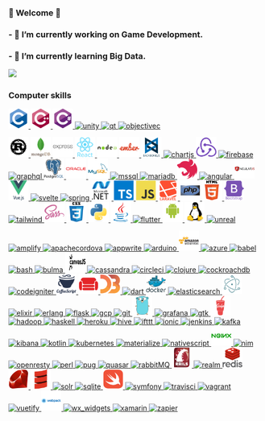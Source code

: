 ### 👋 Welcome 👋

<!--
**SoftwareArchitect9817/SoftwareArchitect9817** is a ✨ _special_ ✨ repository because its `README.md` (this file) appears on your GitHub profile.

Here are some ideas to get you started:

- 🔭 I’m currently working on Game Development.
- 🌱 I’m currently learning Big Data.
- 👯 I’m looking to collaborate on ...
- 🤔 I’m looking for help with ...
- 💬 Ask me about ...
- 📫 How to reach me: ...
- 😄 Pronouns: ...
- ⚡ Fun fact: ...
-->

### - 🔭 I’m currently working on Game Development.
### - 🌱 I’m currently learning Big Data.


<p align="left">
  <a href="https://github.com/ryo-ma/github-profile-trophy">
    <img src="https://github-profile-trophy.vercel.app/?username=vecnazmaga" />
  </a>
</p>
<h3 align="left">Computer skills</h3>
<p align="left">
  <a href="https://www.cprogramming.com/" target="_blank" rel="noreferrer"> <img
      src="https://raw.githubusercontent.com/devicons/devicon/master/icons/c/c-original.svg" alt="c" width="40"
      height="40" /> </a>
  <a href="https://www.w3schools.com/cpp/" target="_blank" rel="noreferrer"> <img
      src="https://raw.githubusercontent.com/devicons/devicon/master/icons/cplusplus/cplusplus-original.svg"
      alt="cplusplus" width="40" height="40" /> </a>
  <a href="https://www.w3schools.com/cs/" target="_blank" rel="noreferrer"> <img
      src="https://raw.githubusercontent.com/devicons/devicon/master/icons/csharp/csharp-original.svg" alt="csharp"
      width="40" height="40" /> </a>
  <a href="https://unity.com/" target="_blank" rel="noreferrer"> <img
      src="https://www.vectorlogo.zone/logos/unity3d/unity3d-icon.svg" alt="unity" width="40" height="40" /> </a>
  <a href="https://www.qt.io/" target="_blank" rel="noreferrer"> <img
      src="https://upload.wikimedia.org/wikipedia/commons/0/0b/Qt_logo_2016.svg" alt="qt" width="40" height="40" /> </a>
  <a href="https://developer.apple.com/library/archive/documentation/Cocoa/Conceptual/ProgrammingWithObjectiveC/Introduction/Introduction.html"
    target="_blank" rel="noreferrer"> <img
      src="https://www.vectorlogo.zone/logos/apple_objectivec/apple_objectivec-icon.svg" alt="objectivec" width="40"
      height="40" /> </a>

  <a href="https://www.rust-lang.org" target="_blank" rel="noreferrer"> <img
      src="https://raw.githubusercontent.com/devicons/devicon/master/icons/rust/rust-plain.svg" alt="rust" width="40"
      height="40" /> </a>
  <a href="https://www.mongodb.com/" target="_blank" rel="noreferrer"> <img
      src="https://raw.githubusercontent.com/devicons/devicon/master/icons/mongodb/mongodb-original-wordmark.svg"
      alt="mongodb" width="40" height="40" /> </a>
  <a href="https://expressjs.com" target="_blank" rel="noreferrer"> <img
      src="https://raw.githubusercontent.com/devicons/devicon/master/icons/express/express-original-wordmark.svg"
      alt="express" width="40" height="40" /> </a>
  <a href="https://reactjs.org/" target="_blank" rel="noreferrer"> <img
      src="https://raw.githubusercontent.com/devicons/devicon/master/icons/react/react-original-wordmark.svg"
      alt="react" width="40" height="40" /> </a>
  <a href="https://nodejs.org" target="_blank" rel="noreferrer"> <img
      src="https://raw.githubusercontent.com/devicons/devicon/master/icons/nodejs/nodejs-original-wordmark.svg"
      alt="nodejs" width="40" height="40" /> </a>
  <a href="https://emberjs.com/" target="_blank" rel="noreferrer"> <img
      src="https://raw.githubusercontent.com/devicons/devicon/master/icons/ember/ember-original-wordmark.svg"
      alt="ember" width="40" height="40" /> </a>
  <a href="https://backbonejs.org" target="_blank" rel="noreferrer"> <img
      src="https://raw.githubusercontent.com/devicons/devicon/master/icons/backbonejs/backbonejs-original-wordmark.svg"
      alt="backbonejs" width="40" height="40" /> </a>
  <a href="https://www.chartjs.org" target="_blank" rel="noreferrer"> <img
      src="https://www.chartjs.org/media/logo-title.svg" alt="chartjs" width="40" height="40" /> </a>
  <a href="https://redux.js.org" target="_blank" rel="noreferrer"> <img
      src="https://raw.githubusercontent.com/devicons/devicon/master/icons/redux/redux-original.svg" alt="redux"
      width="40" height="40" /> </a>
  <a href="https://firebase.google.com/" target="_blank" rel="noreferrer"> <img
      src="https://www.vectorlogo.zone/logos/firebase/firebase-icon.svg" alt="firebase" width="40" height="40" /> </a>
  <a href="https://graphql.org" target="_blank" rel="noreferrer"> <img
      src="https://www.vectorlogo.zone/logos/graphql/graphql-icon.svg" alt="graphql" width="40" height="40" /> </a>
  <a href="https://www.postgresql.org" target="_blank" rel="noreferrer"> <img
      src="https://raw.githubusercontent.com/devicons/devicon/master/icons/postgresql/postgresql-original-wordmark.svg"
      alt="postgresql" width="40" height="40" /> </a>
  <a href="https://www.oracle.com/" target="_blank" rel="noreferrer"> <img
      src="https://raw.githubusercontent.com/devicons/devicon/master/icons/oracle/oracle-original.svg" alt="oracle"
      width="40" height="40" /> </a>
  <a href="https://www.mysql.com/" target="_blank" rel="noreferrer"> <img
      src="https://raw.githubusercontent.com/devicons/devicon/master/icons/mysql/mysql-original-wordmark.svg"
      alt="mysql" width="40" height="40" /> </a>
  <a href="https://www.microsoft.com/en-us/sql-server" target="_blank" rel="noreferrer"> <img
      src="https://www.svgrepo.com/show/303229/microsoft-sql-server-logo.svg" alt="mssql" width="40" height="40" /> </a>
  <a href="https://mariadb.org/" target="_blank" rel="noreferrer"> <img
      src="https://www.vectorlogo.zone/logos/mariadb/mariadb-icon.svg" alt="mariadb" width="40" height="40" /> </a>
  <a href="https://nestjs.com/" target="_blank" rel="noreferrer"> <img
      src="https://raw.githubusercontent.com/devicons/devicon/master/icons/nestjs/nestjs-plain.svg" alt="nestjs"
      width="40" height="40" /> </a>
  <a href="https://angular.io" target="_blank" rel="noreferrer"> <img
      src="https://angular.io/assets/images/logos/angular/angular.svg" alt="angular" width="40" height="40" /> </a>
  <a href="https://angular.io" target="_blank" rel="noreferrer"> <img
      src="https://raw.githubusercontent.com/devicons/devicon/master/icons/angularjs/angularjs-original-wordmark.svg"
      alt="angularjs" width="40" height="40" /> </a>
  <a href="https://vuejs.org/" target="_blank" rel="noreferrer"> <img
      src="https://raw.githubusercontent.com/devicons/devicon/master/icons/vuejs/vuejs-original-wordmark.svg"
      alt="vuejs" width="40" height="40" /> </a>
  <a href="https://svelte.dev" target="_blank" rel="noreferrer"> <img
      src="https://upload.wikimedia.org/wikipedia/commons/1/1b/Svelte_Logo.svg" alt="svelte" width="40" height="40" />
  </a>
  <a href="https://spring.io/" target="_blank" rel="noreferrer"> <img
      src="https://www.vectorlogo.zone/logos/springio/springio-icon.svg" alt="spring" width="40" height="40" /> </a>
  <a href="https://dotnet.microsoft.com/" target="_blank" rel="noreferrer"> <img
      src="https://raw.githubusercontent.com/devicons/devicon/master/icons/dot-net/dot-net-original-wordmark.svg"
      alt="dotnet" width="40" height="40" /> </a>
  <a href="https://www.typescriptlang.org/" target="_blank" rel="noreferrer"> <img
      src="https://raw.githubusercontent.com/devicons/devicon/master/icons/typescript/typescript-original.svg"
      alt="typescript" width="40" height="40" /> </a>
  <a href="https://developer.mozilla.org/en-US/docs/Web/JavaScript" target="_blank" rel="noreferrer"> <img
      src="https://raw.githubusercontent.com/devicons/devicon/master/icons/javascript/javascript-original.svg"
      alt="javascript" width="40" height="40" /> </a>
  <a href="https://laravel.com/" target="_blank" rel="noreferrer"> <img
      src="https://raw.githubusercontent.com/devicons/devicon/master/icons/laravel/laravel-plain-wordmark.svg"
      alt="laravel" width="40" height="40" /> </a>
  <a href="https://www.php.net" target="_blank" rel="noreferrer"> <img
      src="https://raw.githubusercontent.com/devicons/devicon/master/icons/php/php-original.svg" alt="php" width="40"
      height="40" /> </a>
  <a href="https://www.w3.org/html/" target="_blank" rel="noreferrer"> <img
      src="https://raw.githubusercontent.com/devicons/devicon/master/icons/html5/html5-original-wordmark.svg"
      alt="html5" width="40" height="40" /> </a>
  <a href="https://getbootstrap.com" target="_blank" rel="noreferrer"> <img
      src="https://raw.githubusercontent.com/devicons/devicon/master/icons/bootstrap/bootstrap-plain-wordmark.svg"
      alt="bootstrap" width="40" height="40" /> </a>
  <a href="https://tailwindcss.com/" target="_blank" rel="noreferrer"> <img
      src="https://www.vectorlogo.zone/logos/tailwindcss/tailwindcss-icon.svg" alt="tailwind" width="40" height="40" />
  </a>
  <a href="https://sass-lang.com" target="_blank" rel="noreferrer"> <img
      src="https://raw.githubusercontent.com/devicons/devicon/master/icons/sass/sass-original.svg" alt="sass" width="40"
      height="40" /> </a>
  <a href="https://www.w3schools.com/css/" target="_blank" rel="noreferrer"> <img
      src="https://raw.githubusercontent.com/devicons/devicon/master/icons/css3/css3-original-wordmark.svg" alt="css3"
      width="40" height="40" /> </a>
  <a href="https://www.python.org" target="_blank" rel="noreferrer"> <img
      src="https://raw.githubusercontent.com/devicons/devicon/master/icons/python/python-original.svg" alt="python"
      width="40" height="40" /> </a>
  <a href="https://www.java.com" target="_blank" rel="noreferrer"> <img
      src="https://raw.githubusercontent.com/devicons/devicon/master/icons/java/java-original.svg" alt="java" width="40"
      height="40" /> </a>
  <a href="https://flutter.dev" target="_blank" rel="noreferrer"> <img
      src="https://www.vectorlogo.zone/logos/flutterio/flutterio-icon.svg" alt="flutter" width="40" height="40" /> </a>
  <a href="https://developer.android.com" target="_blank" rel="noreferrer"> <img
      src="https://raw.githubusercontent.com/devicons/devicon/master/icons/android/android-original-wordmark.svg"
      alt="android" width="40" height="40" /> </a>
  <a href="https://www.linux.org/" target="_blank" rel="noreferrer"> <img
      src="https://raw.githubusercontent.com/devicons/devicon/master/icons/linux/linux-original.svg" alt="linux"
      width="40" height="40" /> </a>
  <a href="https://unrealengine.com/" target="_blank" rel="noreferrer"> <img
      src="https://raw.githubusercontent.com/kenangundogan/fontisto/036b7eca71aab1bef8e6a0518f7329f13ed62f6b/icons/svg/brand/unreal-engine.svg"
      alt="unreal" width="40" height="40" /> </a>

  <a href="https://aws.amazon.com/amplify/" target="_blank" rel="noreferrer"> <img
      src="https://docs.amplify.aws/assets/logo-dark.svg" alt="amplify" width="40" height="40" /> </a>
  <a href="https://cordova.apache.org/" target="_blank" rel="noreferrer"> <img
      src="https://www.vectorlogo.zone/logos/apache_cordova/apache_cordova-icon.svg" alt="apachecordova" width="40"
      height="40" /> </a>
  <a href="https://appwrite.io" target="_blank" rel="noreferrer"> <img
      src="https://www.vectorlogo.zone/logos/appwriteio/appwriteio-icon.svg" alt="appwrite" width="40" height="40" />
  </a>
  <a href="https://www.arduino.cc/" target="_blank" rel="noreferrer"> <img
      src="https://cdn.worldvectorlogo.com/logos/arduino-1.svg" alt="arduino" width="40" height="40" /> </a>
  <a href="https://aws.amazon.com" target="_blank" rel="noreferrer"> <img
      src="https://raw.githubusercontent.com/devicons/devicon/master/icons/amazonwebservices/amazonwebservices-original-wordmark.svg"
      alt="aws" width="40" height="40" /> </a>
  <a href="https://azure.microsoft.com/en-in/" target="_blank" rel="noreferrer"> <img
      src="https://www.vectorlogo.zone/logos/microsoft_azure/microsoft_azure-icon.svg" alt="azure" width="40"
      height="40" /> </a>
  <a href="https://babeljs.io/" target="_blank" rel="noreferrer"> <img
      src="https://www.vectorlogo.zone/logos/babeljs/babeljs-icon.svg" alt="babel" width="40" height="40" /> </a>
  <a href="https://www.gnu.org/software/bash/" target="_blank" rel="noreferrer"> <img
      src="https://www.vectorlogo.zone/logos/gnu_bash/gnu_bash-icon.svg" alt="bash" width="40" height="40" /> </a>
  <a href="https://bulma.io/" target="_blank" rel="noreferrer"> <img
      src="https://raw.githubusercontent.com/gilbarbara/logos/804dc257b59e144eaca5bc6ffd16949752c6f789/logos/bulma.svg"
      alt="bulma" width="40" height="40" /> </a>
  <a href="https://canvasjs.com" target="_blank" rel="noreferrer"> <img
      src="https://raw.githubusercontent.com/Hardik0307/Hardik0307/master/assets/canvasjs-charts.svg" alt="canvasjs"
      width="40" height="40" /> </a>
  <a href="https://cassandra.apache.org/" target="_blank" rel="noreferrer"> <img
      src="https://www.vectorlogo.zone/logos/apache_cassandra/apache_cassandra-icon.svg" alt="cassandra" width="40"
      height="40" /> </a>
  <a href="https://circleci.com" target="_blank" rel="noreferrer"> <img
      src="https://www.vectorlogo.zone/logos/circleci/circleci-icon.svg" alt="circleci" width="40" height="40" /> </a>
  <a href="https://clojure.org/" target="_blank" rel="noreferrer"> <img
      src="https://upload.wikimedia.org/wikipedia/commons/5/5d/Clojure_logo.svg" alt="clojure" width="40" height="40" />
  </a>
  <a href="https://www.cockroachlabs.com/product/cockroachdb/" target="_blank" rel="noreferrer"> <img
      src="https://cdn.worldvectorlogo.com/logos/cockroachdb.svg" alt="cockroachdb" width="40" height="40" /> </a>
  <a href="https://codeigniter.com" target="_blank" rel="noreferrer"> <img
      src="https://cdn.worldvectorlogo.com/logos/codeigniter.svg" alt="codeigniter" width="40" height="40" /> </a>
  <a href="https://offeescript.org" target="_blank" rel="noreferrer"> <img
      src="https://raw.githubusercontent.com/devicons/devicon/master/icons/coffeescript/coffeescript-original-wordmark.svg"
      alt="coffeescript" width="40" height="40" /> </a>
  <a href="https://couchdb.apache.org/" target="_blank" rel="noreferrer"> <img
      src="https://raw.githubusercontent.com/devicons/devicon/0d6c64dbbf311879f7d563bfc3ccf559f9ed111c/icons/couchdb/couchdb-original.svg"
      alt="couchdb" width="40" height="40" /> </a>
  <a href="https://d3js.org/" target="_blank" rel="noreferrer"> <img
      src="https://raw.githubusercontent.com/devicons/devicon/master/icons/d3js/d3js-original.svg" alt="d3js" width="40"
      height="40" /> </a>
  <a href="https://dart.dev" target="_blank" rel="noreferrer"> <img
      src="https://www.vectorlogo.zone/logos/dartlang/dartlang-icon.svg" alt="dart" width="40" height="40" /> </a>
  <a href="https://www.docker.com/" target="_blank" rel="noreferrer"> <img
      src="https://raw.githubusercontent.com/devicons/devicon/master/icons/docker/docker-original-wordmark.svg"
      alt="docker" width="40" height="40" /> </a>
  <a href="https://www.elastic.co" target="_blank" rel="noreferrer"> <img
      src="https://www.vectorlogo.zone/logos/elastic/elastic-icon.svg" alt="elasticsearch" width="40" height="40" />
  </a>
  <a href="https://www.electronjs.org" target="_blank" rel="noreferrer"> <img
      src="https://raw.githubusercontent.com/devicons/devicon/master/icons/electron/electron-original.svg"
      alt="electron" width="40" height="40" /> </a>
  <a href="https://elixir-lang.org" target="_blank" rel="noreferrer"> <img
      src="https://www.vectorlogo.zone/logos/elixir-lang/elixir-lang-icon.svg" alt="elixir" width="40" height="40" />
  </a>
  <a href="https://www.erlang.org/" target="_blank" rel="noreferrer"> <img
      src="https://www.vectorlogo.zone/logos/erlang/erlang-official.svg" alt="erlang" width="40" height="40" /> </a>
  <a href="https://flask.palletsprojects.com/" target="_blank" rel="noreferrer"> <img
      src="https://www.vectorlogo.zone/logos/pocoo_flask/pocoo_flask-icon.svg" alt="flask" width="40" height="40" />
  </a>
  <a href="https://cloud.google.com" target="_blank" rel="noreferrer"> <img
      src="https://www.vectorlogo.zone/logos/google_cloud/google_cloud-icon.svg" alt="gcp" width="40" height="40" />
  </a>
  <a href="https://git-scm.com/" target="_blank" rel="noreferrer"> <img
      src="https://www.vectorlogo.zone/logos/git-scm/git-scm-icon.svg" alt="git" width="40" height="40" /> </a>
  <a href="https://golang.org" target="_blank" rel="noreferrer"> <img
      src="https://raw.githubusercontent.com/devicons/devicon/master/icons/go/go-original.svg" alt="go" width="40"
      height="40" /> </a>
  <a href="https://grafana.com" target="_blank" rel="noreferrer"> <img
      src="https://www.vectorlogo.zone/logos/grafana/grafana-icon.svg" alt="grafana" width="40" height="40" /> </a>
  <a href="https://www.gtk.org/" target="_blank" rel="noreferrer"> <img
      src="https://upload.wikimedia.org/wikipedia/commons/7/71/GTK_logo.svg" alt="gtk" width="40" height="40" /> </a>
  <a href="https://gulpjs.com" target="_blank" rel="noreferrer"> <img
      src="https://raw.githubusercontent.com/devicons/devicon/master/icons/gulp/gulp-plain.svg" alt="gulp" width="40"
      height="40" /> </a>
  <a href="https://hadoop.apache.org/" target="_blank" rel="noreferrer"> <img
      src="https://www.vectorlogo.zone/logos/apache_hadoop/apache_hadoop-icon.svg" alt="hadoop" width="40"
      height="40" /> </a>
  <a href="https://www.haskell.org/" target="_blank" rel="noreferrer"> <img
      src="https://upload.wikimedia.org/wikipedia/commons/1/1c/Haskell-Logo.svg" alt="haskell" width="40" height="40" />
  </a>
  <a href="https://heroku.com" target="_blank" rel="noreferrer"> <img
      src="https://www.vectorlogo.zone/logos/heroku/heroku-icon.svg" alt="heroku" width="40" height="40" /> </a>
  <a href="https://hive.apache.org/" target="_blank" rel="noreferrer"> <img
      src="https://www.vectorlogo.zone/logos/apache_hive/apache_hive-icon.svg" alt="hive" width="40" height="40" /> </a>
  <a href="https://ifttt.com/" target="_blank" rel="noreferrer"> <img
      src="https://www.vectorlogo.zone/logos/ifttt/ifttt-ar21.svg" alt="ifttt" width="40" height="40" /> </a>
  <a href="https://ionicframework.com" target="_blank" rel="noreferrer"> <img
      src="https://upload.wikimedia.org/wikipedia/commons/d/d1/Ionic_Logo.svg" alt="ionic" width="40" height="40" />
  </a>
  <a href="https://www.jenkins.io" target="_blank" rel="noreferrer"> <img
      src="https://www.vectorlogo.zone/logos/jenkins/jenkins-icon.svg" alt="jenkins" width="40" height="40" /> </a>
  <a href="https://kafka.apache.org/" target="_blank" rel="noreferrer"> <img
      src="https://www.vectorlogo.zone/logos/apache_kafka/apache_kafka-icon.svg" alt="kafka" width="40" height="40" />
  </a>
  <a href="https://www.elastic.co/kibana" target="_blank" rel="noreferrer"> <img
      src="https://www.vectorlogo.zone/logos/elasticco_kibana/elasticco_kibana-icon.svg" alt="kibana" width="40"
      height="40" /> </a>
  <a href="https://kotlinlang.org" target="_blank" rel="noreferrer"> <img
      src="https://www.vectorlogo.zone/logos/kotlinlang/kotlinlang-icon.svg" alt="kotlin" width="40" height="40" /> </a>
  <a href="https://kubernetes.io" target="_blank" rel="noreferrer"> <img
      src="https://www.vectorlogo.zone/logos/kubernetes/kubernetes-icon.svg" alt="kubernetes" width="40" height="40" />
  </a>
  <a href="https://materializecss.com/" target="_blank" rel="noreferrer"> <img
      src="https://raw.githubusercontent.com/prplx/svg-logos/5585531d45d294869c4eaab4d7cf2e9c167710a9/svg/materialize.svg"
      alt="materialize" width="40" height="40" /> </a>
  <a href="https://nativescript.org/" target="_blank" rel="noreferrer"> <img
      src="https://raw.githubusercontent.com/detain/svg-logos/780f25886640cef088af994181646db2f6b1a3f8/svg/nativescript.svg"
      alt="nativescript" width="40" height="40" /> </a>
  <a href="https://www.nginx.com" target="_blank" rel="noreferrer"> <img
      src="https://raw.githubusercontent.com/devicons/devicon/master/icons/nginx/nginx-original.svg" alt="nginx"
      width="40" height="40" /> </a> <a href="https://nim-lang.org/" target="_blank" rel="noreferrer"> <img
      src="https://www.vectorlogo.zone/logos/nim-lang/nim-lang-icon.svg" alt="nim" width="40" height="40" /> </a>
  <a href="https://openresty.org/" target="_blank" rel="noreferrer"> <img src="https://openresty.org/images/logo.png"
      alt="openresty" width="40" height="40" /> </a>
  <a href="https://www.perl.org/" target="_blank" rel="noreferrer"> <img src="https://api.iconify.design/logos-perl.svg"
      alt="perl" width="40" height="40" /> </a>
  <a href="https://pugjs.org" target="_blank" rel="noreferrer"> <img src="https://cdn.worldvectorlogo.com/logos/pug.svg"
      alt="pug" width="40" height="40" /> </a>
  <a href="https://quasar.dev/" target="_blank" rel="noreferrer"> <img
      src="https://cdn.quasar.dev/logo/svg/quasar-logo.svg" alt="quasar" width="40" height="40" /> </a>
  <a href="https://www.rabbitmq.com" target="_blank" rel="noreferrer"> <img
      src="https://www.vectorlogo.zone/logos/rabbitmq/rabbitmq-icon.svg" alt="rabbitMQ" width="40" height="40" /> </a>
  <a href="https://rubyonrails.org" target="_blank" rel="noreferrer"> <img
      src="https://raw.githubusercontent.com/devicons/devicon/master/icons/rails/rails-original-wordmark.svg"
      alt="rails" width="40" height="40" /> </a>
  <a href="https://realm.io/" target="_blank" rel="noreferrer"> <img
      src="https://raw.githubusercontent.com/bestofjs/bestofjs-webui/8665e8c267a0215f3159df28b33c365198101df5/public/logos/realm.svg"
      alt="realm" width="40" height="40" /> </a>
  <a href="https://redis.io" target="_blank" rel="noreferrer"> <img
      src="https://raw.githubusercontent.com/devicons/devicon/master/icons/redis/redis-original-wordmark.svg"
      alt="redis" width="40" height="40" /> </a>
  <a href="https://www.ruby-lang.org/en/" target="_blank" rel="noreferrer"> <img
      src="https://raw.githubusercontent.com/devicons/devicon/master/icons/ruby/ruby-original.svg" alt="ruby" width="40"
      height="40" /> </a>
  <a href="https://www.scala-lang.org" target="_blank" rel="noreferrer"> <img
      src="https://raw.githubusercontent.com/devicons/devicon/master/icons/scala/scala-original.svg" alt="scala"
      width="40" height="40" /> </a>
  <a href="https://lucene.apache.org/solr/" target="_blank" rel="noreferrer"> <img
      src="https://www.vectorlogo.zone/logos/apache_solr/apache_solr-icon.svg" alt="solr" width="40" height="40" /> </a>
  <a href="https://www.sqlite.org/" target="_blank" rel="noreferrer"> <img
      src="https://www.vectorlogo.zone/logos/sqlite/sqlite-icon.svg" alt="sqlite" width="40" height="40" /> </a>
  <a href="https://developer.apple.com/swift/" target="_blank" rel="noreferrer"> <img
      src="https://raw.githubusercontent.com/devicons/devicon/master/icons/swift/swift-original.svg" alt="swift"
      width="40" height="40" /> </a>
  <a href="https://symfony.com" target="_blank" rel="noreferrer"> <img
      src="https://symfony.com/logos/symfony_black_03.svg" alt="symfony" width="40" height="40" /> </a>
  <a href="https://travis-ci.org" target="_blank" rel="noreferrer"> <img
      src="https://www.vectorlogo.zone/logos/travis-ci/travis-ci-icon.svg" alt="travisci" width="40" height="40" /> </a>
  <a href="https://www.vagrantup.com/" target="_blank" rel="noreferrer"> <img
      src="https://www.vectorlogo.zone/logos/vagrantup/vagrantup-icon.svg" alt="vagrant" width="40" height="40" /> </a>
  <a href="https://vuetifyjs.com/en/" target="_blank" rel="noreferrer"> <img
      src="https://bestofjs.org/logos/vuetify.svg" alt="vuetify" width="40" height="40" /> </a>
  <a href="https://webpack.js.org" target="_blank" rel="noreferrer"> <img
      src="https://raw.githubusercontent.com/devicons/devicon/d00d0969292a6569d45b06d3f350f463a0107b0d/icons/webpack/webpack-original-wordmark.svg"
      alt="webpack" width="40" height="40" /> </a>
  <a href="https://www.wxwidgets.org/" target="_blank" rel="noreferrer"> <img
      src="https://upload.wikimedia.org/wikipedia/commons/b/bb/WxWidgets.svg" alt="wx_widgets" width="40" height="40" />
  </a>
  <a href="https://dotnet.microsoft.com/apps/xamarin" target="_blank" rel="noreferrer"> <img
      src="https://raw.githubusercontent.com/detain/svg-logos/780f25886640cef088af994181646db2f6b1a3f8/svg/xamarin.svg"
      alt="xamarin" width="40" height="40" /> </a>
  <a href="https://zapier.com" target="_blank" rel="noreferrer"> <img
      src="https://www.vectorlogo.zone/logos/zapier/zapier-icon.svg" alt="zapier" width="40" height="40" /> </a>
</p>
